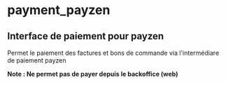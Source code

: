 payment_payzen
==============

Interface de paiement pour payzen
----------------------------------


Permet le paiement des factures et bons de commande via l'intermédiare de paiement payzen

**Note : Ne permet pas de payer depuis le backoffice (web)**